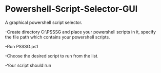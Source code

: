 # Powershell-Script-Selector-GUI
A graphical powershell script selector.

-Create directory C:\PSSSG and place your powershell scripts in it, specify the file path which contains your powershell scripts. 

-Run PSSSG.ps1

-Choose the desired script to run from the list.  

-Your script should run 
